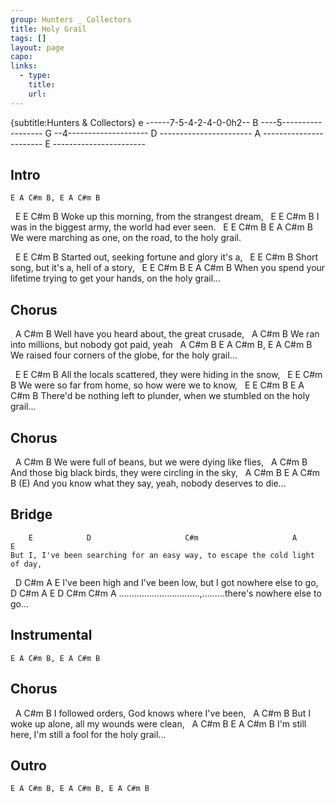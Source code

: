 ```yaml
---
group: Hunters _ Collectors
title: Holy Grail
tags: []
layout: page
capo: 
links: 
  - type: 
    title: 
    url: 
---
```



{subtitle:Hunters & Collectors}
	e ------7-5-4-2-4-0-0h2--
	B ----5------------------
	G --4--------------------
	D -----------------------
	A -----------------------
	E -----------------------
## Intro
	E A C#m B, E A C#m B

&nbsp;    E             E                 C#m       B
	Woke up this morning, from the strangest dream,
&nbsp;    E                     E         C#m            B
	I was in the biggest army, the world had ever seen.
&nbsp;             E           E           C#m          B    E    A C#m B
	We were marching as one, on the road, to the holy grail.

&nbsp;    E        E            C#m         B
	Started out, seeking fortune and glory it's a,
&nbsp;    E      E                 C#m       B
	Short song, but it's a, hell of a story,
&nbsp;              E                    E                 C#m           B    E    A C#m B
	When you spend your lifetime trying to get your hands, on the holy grail...

## Chorus
&nbsp;    A                               C#m       B
	Well have you heard about, the great crusade,
&nbsp;    A                          C#m        B
	We ran into millions, but nobody got paid, yeah
&nbsp;    A                              C#m            B    E      A C#m B, E A C#m B
	We raised four corners of the globe, for the holy grail...

&nbsp;    E                E                   C#m           B
	All the locals scattered, they were hiding in the snow,
&nbsp;    E                    E        C#m            B
	We were so far from home, so how were we to know,
&nbsp;                E               E                 C#m            B    E      A C#m B
	There'd be nothing left to plunder, when we stumbled on the holy grail...

## Chorus
&nbsp;    A                                   C#m        B
	We were full of beans, but we were dying like flies,
&nbsp;    A                                     C#m             B
	And those big black birds, they were circling in the sky,
&nbsp;    A                              C#m    B            E       A C#m B  (E)
	And you know what they say, yeah, nobody deserves to die...

## Bridge
	    E            D                     C#m                     A        E
	But I, I've been searching for an easy way, to escape the cold light of day,
&nbsp;               D                  C#m                    A       E
	I've been high and I've been low, but I got nowhere else to go,
&nbsp;               D                  C#m                          A       E   D C#m C#m A
	................................,.........there's nowhere else to go...

## Instrumental
	E A C#m B, E A C#m B

## Chorus
&nbsp;    A                   C#m                  B
	I followed orders, God knows where I've been,
&nbsp;    A                     C#m                B
	But I woke up alone, all my wounds were clean,
&nbsp;    A               C#m            B            E       A   C#m B
	I'm still here,   I'm still a fool for the holy grail...

## Outro
	E A C#m B, E A C#m B, E A C#m B

